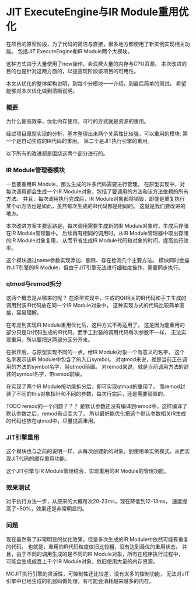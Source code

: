 # JIT ExecuteEngine与IR Module重用优化

在项目的原型阶段，为了代码的简洁与直接，很多地方都使用了新实例实现相关功能。
包括JIT ExecuteEngine和IR Module两个大模块。

这种方式由于大量使用了new操作，会浪费大量的内存与CPU资源。
本次改进的目的也是针对这两方面的，以提高现阶段该项目的可用性。

本文从优化的整体架构说明，到每个分模块一一介绍，到最后简单的测试，
希望能够对本次优化做到清晰说明。

### <h3>概要</h3>

为什么提高效率，优化内存使用，可行的方式就是资源的重用。

经过项目原型实现的分析，基本整理出来两个关系性比较强，可以重用的模块:
第一个是自动生成的IR代码的重用。
第二个是JIT执行引擎的重用。

以下所有的改进都是围绕这两个部分进行的。

### <h3>IR Module管理器模块</h3>
一旦要重用IR Module，那么生成的许多代码需要进行管理。
在原型实现中，对每次调用都会生成一个IR Module对象，包括了要调用的方法和该方法依赖的所有方法。
并且，每次调用执行完成后，IR Module对象都将销毁，即使是重复执行某个qt方法也是如此，虽然每次生成的IR代码都是相同的。
这就是我们要改进的地方。

本次改进方案主要思路是，每次调用需要生成新的IR Module对象时，生成后存储在IR Module管理器中。
后续再有相同的调用时，从IR Module管理器中取出存储的IR Module对象复用，
从而节省生成IR Module代码和对象的时间，提高执行效率。

这个模块通过name参数实现添加、删除、存在检测几个主要方法。
模块同时会操作JIT引擎的IR Module，但由于JIT引擎无法进行细粒度操作，需要同步执行。

### <h3>qtmod与remod拆分</h3>

这两个概念是从哪来的呢？
在原型实现中，生成的Qt相关的IR代码和手工生成的调用封装IR代码放在同一个IR Module对象中。
这种实现方式的代码比较简单直接，容易理解。

在考虑到实现IR Module重用优化后，这种方式不再适用了。
这是因为能重用的部分只是Qt代码生成的IR代码，而手工封装的调用代码每次参数不一样，
无法实现重用，所以要把这两部分区分开来。

在拆开后，与原型实现不同的一点，给IR Module对象一个有意义的名字，
这个名字表示该IR Module中包含了的入口symbol。
对qtmod来说，就是当前正在调用的方法的symbol名字，带qtmod前缀。
对remod来说，就是当前调用方法的封装的symbol名字，带remod前缀。

在实现了两个IR Module按功能拆分后，即可实现qtmod的重用了。
而remod封装了不同的this对象指针和不同的参数，每次行完后，还是需要销毁的。

TODO remod的一个问题？？？
是默认参数还没有编译到remod中。这样编译了默认参数之后，remod有点变大了。
所以最好能优化把这个默认参数相关IR生成的代码也放在qtmod中，尽量提高重用。

### <h3>JIT引擎重用</h3>

这个模块也与之前的说明一样，从每次创建新的对象，到使用单实例模式，从而实现JIT代码的缓存重用功能。

这个JIT引擎与IR Module管理结合，实现重用的IR Module的管理功能。


### <h3>效果测试</h3>

对于执行方法一步，从原来的大概每次20-23ms，现在降低到12-13ms，
速度提高了~50%，效果还是非常明显的。


### <h3>问题</h3>

现在虽然有了非常明显的优化效果，但是多次生成的IR Module中依然可能有重复的代码。
也就是，重用的IR代码粒度依旧比较粗，没有达到最优的重用状态。
并且，由于不同的调用生成的是不同的IR Module对象，所有在程序执行过程中，
可能会生成成百上千个IR Module对象，依旧使用大量的内存资源。

MCJIT执行引擎的灵活性，可控制性还比较差，没有太多的控制功能，
无法对JIT引擎中已经生成的机器码做处理，有可能会消耗越来越多的内存。


